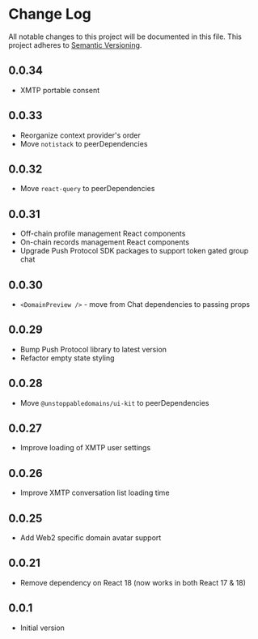 # Change Log

All notable changes to this project will be documented in this file. This
project adheres to [Semantic Versioning](http://semver.org/).

## 0.0.34

- XMTP portable consent

## 0.0.33

- Reorganize context provider's order
- Move `notistack` to peerDependencies

## 0.0.32

- Move `react-query` to peerDependencies

## 0.0.31

- Off-chain profile management React components
- On-chain records management React components
- Upgrade Push Protocol SDK packages to support token gated group chat

## 0.0.30

- `<DomainPreview />` - move from Chat dependencies to passing props

## 0.0.29

- Bump Push Protocol library to latest version
- Refactor empty state styling

## 0.0.28

- Move `@unstoppabledomains/ui-kit` to peerDependencies

## 0.0.27

- Improve loading of XMTP user settings

## 0.0.26

- Improve XMTP conversation list loading time

## 0.0.25

- Add Web2 specific domain avatar support

## 0.0.21

- Remove dependency on React 18 (now works in both React 17 & 18)

## 0.0.1

- Initial version
